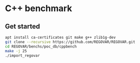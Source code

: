 # C++ benchmark

## Get started

```sh
apt install ca-certificates git make g++ zlib1g-dev
git clone --recursive https://github.com/REGOVAR/REGOVAR.git
cd REGOVAR/benchs/poc_db/cppbench
make -j 25
./import_regovar
```
